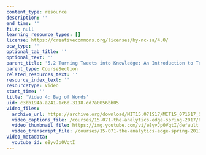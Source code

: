 ```yaml
---
content_type: resource
description: ''
end_time: ''
file: null
learning_resource_types: []
license: https://creativecommons.org/licenses/by-nc-sa/4.0/
ocw_type: ''
optional_tab_title: ''
optional_text: ''
parent_title: '5.2 Turning Tweets into Knowledge: An Introduction to Text Analytics'
parent_type: CourseSection
related_resources_text: ''
resource_index_text: ''
resourcetype: Video
start_time: ''
title: 'Video 4: Bag of Words'
uid: c3bb194a-a241-1c6d-3118-cd7a0056bb05
video_files:
  archive_url: https://archive.org/download/MIT15.071S17/MIT15_071S17_Session_5.2.06_300k.mp4
  video_captions_file: /courses/15-071-the-analytics-edge-spring-2017/861773f7cbde545a9e54cf93593c5b98_e8yvJp0VqtI.vtt
  video_thumbnail_file: https://img.youtube.com/vi/e8yvJp0VqtI/default.jpg
  video_transcript_file: /courses/15-071-the-analytics-edge-spring-2017/ef01fda713787a6a7c148514aab785e5_e8yvJp0VqtI.pdf
video_metadata:
  youtube_id: e8yvJp0VqtI
---
```

